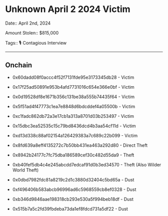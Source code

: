 # Unknown April 2 2024 Victim

Date:: April 2nd, 2024

Amount Stolen:: $815,000

Tags:: 🎙️ Contagious Interview


---



## Onchain


- 0x60dadd08f0accc4f52f7131fde95e3173345db28 - Victim

- 0x17f25ad50891e953b4afd7731016c654e366e0bf - Victim

- 0x0d19528df8e1671b356c131be38a555b74435f64 - Victim

- 0x5f51ad4f47773c1ea7e8848d6bdcddef4a05500b - Victim

- 0xc1fadc862db72a3e17cb1a313a8701d03b253497 - Victim

- 0x15dbc3ea52535c15c79bd8436dcd4b3aa54cf11d - Victim

- 0xd13d338c88af02154a126429383a7c689c22b099 - Victim

- 0x8fd639a8eff4135272c7b50bb431ea463a292d80 - Direct Theft

- 0x8942b24177c7fc75dba186589cef30c482d55da9 - Theft

- 0xb40fef5db4c4e245abcdd7edcaf91d0b3ed34570 - Theft (Also Wilder World Theft)

- 0x0dbd7982fdc81a8219c2d1c3880d32404c5bd65a - Dust

- 0xf496406b583abcb96996ad6c5968559cb8ef0328 - Dust

- 0xb346d9846aae198318cb293e530a5f994beb18df - Dust

- 0x515b7a5c2fd39fbdeba73da1ef8fdcd731a5df22 - Dust
